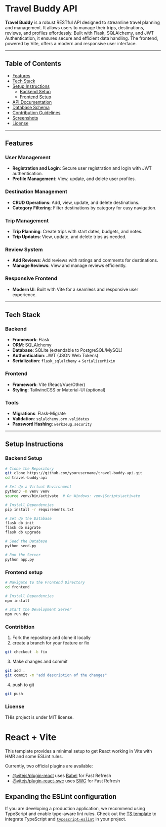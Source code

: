 # Travel Buddy API

**Travel Buddy** is a robust RESTful API designed to streamline travel planning and management. It allows users to manage their trips, destinations, reviews, and profiles effortlessly. Built with Flask, SQLAlchemy, and JWT Authentication, it ensures secure and efficient data handling. The frontend, powered by Vite, offers a modern and responsive user interface.

---

## Table of Contents

- [Features](#features)
- [Tech Stack](#tech-stack)
- [Setup Instructions](#setup-instructions)
  - [Backend Setup](#backend-setup)
  - [Frontend Setup](#frontend-setup)
- [API Documentation](#api-documentation)
- [Database Schema](#database-schema)
- [Contribution Guidelines](#contribution-guidelines)
- [Screenshots](#screenshots)
- [License](#license)

---

## Features

### User Management
- **Registration and Login**: Secure user registration and login with JWT authentication.
- **Profile Management**: View, update, and delete user profiles.

### Destination Management
- **CRUD Operations**: Add, view, update, and delete destinations.
- **Category Filtering**: Filter destinations by category for easy navigation.

### Trip Management
- **Trip Planning**: Create trips with start dates, budgets, and notes.
- **Trip Updates**: View, update, and delete trips as needed.

### Review System
- **Add Reviews**: Add reviews with ratings and comments for destinations.
- **Manage Reviews**: View and manage reviews efficiently.

### Responsive Frontend
- **Modern UI**: Built with Vite for a seamless and responsive user experience.

---

## Tech Stack

### Backend
- **Framework**: Flask  
- **ORM**: SQLAlchemy  
- **Database**: SQLite (extendable to PostgreSQL/MySQL)  
- **Authentication**: JWT (JSON Web Tokens)  
- **Serialization**: `flask_sqlalchemy` + `SerializerMixin`  

### Frontend
- **Framework**: Vite (React/Vue/Other)  
- **Styling**: TailwindCSS or Material-UI (optional)  

### Tools
- **Migrations**: Flask-Migrate  
- **Validation**: `sqlalchemy.orm.validates`  
- **Password Hashing**: `werkzeug.security`  

---

## Setup Instructions

### Backend Setup

```bash
# Clone the Repository
git clone https://github.com/yourusername/travel-buddy-api.git
cd travel-buddy-api

# Set Up a Virtual Environment
python3 -m venv venv
source venv/bin/activate  # On Windows: venv\Scripts\activate

# Install Dependencies
pip install -r requirements.txt

# Set Up the Database
flask db init
flask db migrate
flask db upgrade

# Seed the Database
python seed.py

# Run the Server
python app.py
```
### Frontend setup
```bash 
# Navigate to the Frontend Directory
cd frontend

# Install Dependencies
npm install

# Start the Development Server
npm run dev
```
### Contribition 
1. Fork the repository and clone it locally 
2. create a  branch for your feature or fix 
```bash 
git checkout -b fix 
```
3. Make changes and commit 
```bash 
git add .
git commit -m "add description of the changes"
 ```
 4. push to git 
 ```bash 
 git push 
 ```

 ### License 
 THis project is under MIT license.
 






# React + Vite

This template provides a minimal setup to get React working in Vite with HMR and some ESLint rules.

Currently, two official plugins are available:

- [@vitejs/plugin-react](https://github.com/vitejs/vite-plugin-react/blob/main/packages/plugin-react/README.md) uses [Babel](https://babeljs.io/) for Fast Refresh
- [@vitejs/plugin-react-swc](https://github.com/vitejs/vite-plugin-react-swc) uses [SWC](https://swc.rs/) for Fast Refresh

## Expanding the ESLint configuration

If you are developing a production application, we recommend using TypeScript and enable type-aware lint rules. Check out the [TS template](https://github.com/vitejs/vite/tree/main/packages/create-vite/template-react-ts) to integrate TypeScript and [`typescript-eslint`](https://typescript-eslint.io) in your project.
